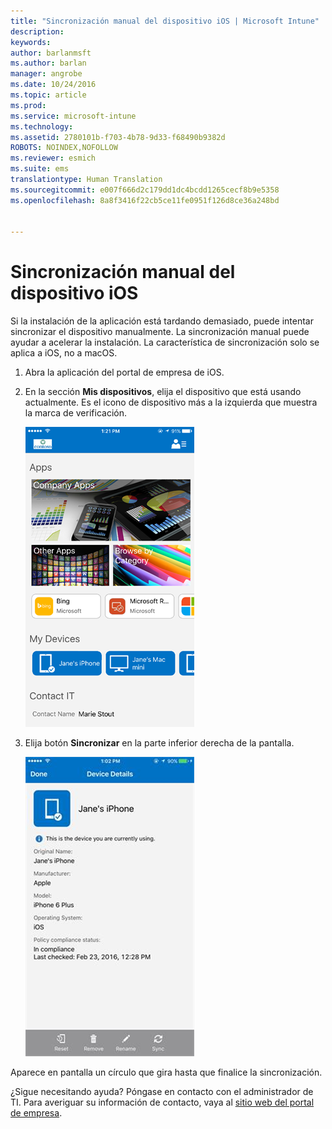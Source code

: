 ```yaml
---
title: "Sincronización manual del dispositivo iOS | Microsoft Intune"
description: 
keywords: 
author: barlanmsft
ms.author: barlan
manager: angrobe
ms.date: 10/24/2016
ms.topic: article
ms.prod: 
ms.service: microsoft-intune
ms.technology: 
ms.assetid: 2780101b-f703-4b78-9d33-f68490b9382d
ROBOTS: NOINDEX,NOFOLLOW
ms.reviewer: esmich
ms.suite: ems
translationtype: Human Translation
ms.sourcegitcommit: e007f666d2c179dd1dc4bcdd1265cecf8b9e5358
ms.openlocfilehash: 8a8f3416f22cb5ce11fe0951f126d8ce36a248bd


---
```



# <a name="sync-your-ios-device-manually"></a>Sincronización manual del dispositivo iOS

Si la instalación de la aplicación está tardando demasiado, puede intentar sincronizar el dispositivo manualmente. La sincronización manual puede ayudar a acelerar la instalación. La característica de sincronización solo se aplica a iOS, no a macOS.

1. Abra la aplicación del portal de empresa de iOS.

2. En la sección **Mis dispositivos**, elija el dispositivo que está usando actualmente. Es el icono de dispositivo más a la izquierda que muestra la marca de verificación.

    ![Pantalla del dispositivo con la sección Mis dispositivos](./media/ios-sync-1-comp-portal-apps.png)

3.  Elija botón **Sincronizar** en la parte inferior derecha de la pantalla.

    ![Detalles del dispositivo con el botón Sincronizar](./media/ios-sync-2-sync-button.png)

Aparece en pantalla un círculo que gira hasta que finalice la sincronización.

¿Sigue necesitando ayuda? Póngase en contacto con el administrador de TI. Para averiguar su información de contacto, vaya al [sitio web del portal de empresa](http://portal.manage.microsoft.com).



<!--HONumber=Dec16_HO1-->



